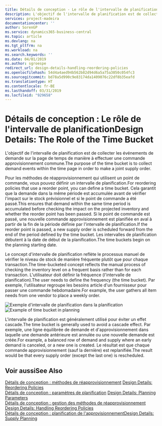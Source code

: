```yaml
---
title: Détails de conception - Le rôle de l'intervalle de planification | Microsoft Docs
description: L'objectif de l'intervalle de planification est de collecter les événements de demande sur la page de temps de manière à effectuer une commande approvisionnement commune.
services: project-madeira
documentationcenter: ''
author: SorenGP
ms.service: dynamics365-business-central
ms.topic: article
ms.devlang: na
ms.tgt_pltfrm: na
ms.workload: na
ms.search.keywords: ''
ms.date: 04/01/2019
ms.author: sgroespe
redirect_url: design-details-handling-reordering-policies
ms.openlocfilehash: 54d4a4aed94b562b82d94d6a5a75a3050c054fc3
ms.sourcegitcommit: bd78a5d990c9e83174da1409076c22df8b35eafd
ms.translationtype: HT
ms.contentlocale: fr-BE
ms.lasthandoff: 03/31/2019
ms.locfileid: "929658"
---
```

# <a name="design-details-the-role-of-the-time-bucket"></a><span data-ttu-id="af326-103">Détails de conception : Le rôle de l'intervalle de planification</span><span class="sxs-lookup"><span data-stu-id="af326-103">Design Details: The Role of the Time Bucket</span></span>
<span data-ttu-id="af326-104">L'objectif de l'intervalle de planification est de collecter les événements de demande sur la page de temps de manière à effectuer une commande approvisionnement commune.</span><span class="sxs-lookup"><span data-stu-id="af326-104">The purpose of the time bucket is to collect demand events within the time page in order to make a joint supply order.</span></span>  

 <span data-ttu-id="af326-105">Pour les méthodes de réapprovisionnement qui utilisent un point de commande, vous pouvez définir un intervalle de planification.</span><span class="sxs-lookup"><span data-stu-id="af326-105">For reordering policies that use a reorder point, you can define a time bucket.</span></span> <span data-ttu-id="af326-106">Cela garantit que la demande dans la même période est accumulée avant de vérifier l'impact sur le stock prévisionnel et si le point de commande a été passé.</span><span class="sxs-lookup"><span data-stu-id="af326-106">This ensures that demand within the same time period is accumulated before checking the impact on the projected inventory and whether the reorder point has been passed.</span></span> <span data-ttu-id="af326-107">Si le point de commande est passé, une nouvelle commande approvisionnement est planifiée en aval à partir de la fin de la période définie par l'intervalle de planification.</span><span class="sxs-lookup"><span data-stu-id="af326-107">If the reorder point is passed, a new supply order is scheduled forward from the end of the period defined by the time bucket.</span></span> <span data-ttu-id="af326-108">Les intervalles de planification débutent à la date de début de la planification.</span><span class="sxs-lookup"><span data-stu-id="af326-108">The time buckets begin on the planning starting date.</span></span>  

 <span data-ttu-id="af326-109">Le concept d'intervalle de planification reflète le processus manuel de vérifier le niveau de stock de manière fréquente plutôt que pour chaque transaction.</span><span class="sxs-lookup"><span data-stu-id="af326-109">The time-bucketed concept reflects the manual process of checking the inventory level on a frequent basis rather than for each transaction.</span></span> <span data-ttu-id="af326-110">L'utilisateur doit définir la fréquence (l'intervalle de planification).</span><span class="sxs-lookup"><span data-stu-id="af326-110">The user needs to define the frequency (the time bucket).</span></span> <span data-ttu-id="af326-111">Par exemple, l'utilisateur regroupe les besoins article d'un fournisseur pour passer une commande hebdomadaire.</span><span class="sxs-lookup"><span data-stu-id="af326-111">For example, the user gathers all item needs from one vendor to place a weekly order.</span></span>  

 <span data-ttu-id="af326-112">![Exemple d'intervalle de planification dans la planification](media/nav_app_supply_planning_2_reorder_cycle.png "Exemple d'intervalle de planification dans la planification")</span><span class="sxs-lookup"><span data-stu-id="af326-112">![Example of time bucket in planning](media/nav_app_supply_planning_2_reorder_cycle.png "Example of time bucket in planning")</span></span>  

 <span data-ttu-id="af326-113">L'intervalle de planification est généralement utilisé pour éviter un effet cascade.</span><span class="sxs-lookup"><span data-stu-id="af326-113">The time bucket is generally used to avoid a cascade effect.</span></span> <span data-ttu-id="af326-114">Par exemple, une ligne équilibrée de demande et d'approvisionnement dans laquelle une demande antérieure est annulée ou une nouvelle demande est créée.</span><span class="sxs-lookup"><span data-stu-id="af326-114">For example, a balanced row of demand and supply where an early demand is canceled, or a new one is created.</span></span> <span data-ttu-id="af326-115">Le résultat est que chaque commande approvisionnement (sauf la dernière) est replanifiée.</span><span class="sxs-lookup"><span data-stu-id="af326-115">The result would be that every supply order (except the last one) is rescheduled.</span></span>  

## <a name="see-also"></a><span data-ttu-id="af326-116">Voir aussi</span><span class="sxs-lookup"><span data-stu-id="af326-116">See Also</span></span>  
 <span data-ttu-id="af326-117">[Détails de conception : méthodes de réapprovisionnement](design-details-reordering-policies.md) </span><span class="sxs-lookup"><span data-stu-id="af326-117">[Design Details: Reordering Policies](design-details-reordering-policies.md) </span></span>  
 <span data-ttu-id="af326-118">[Détails de conception : paramètres de planification](design-details-planning-parameters.md) </span><span class="sxs-lookup"><span data-stu-id="af326-118">[Design Details: Planning Parameters](design-details-planning-parameters.md) </span></span>  
 <span data-ttu-id="af326-119">[Détails de conception : gestion des méthodes de réapprovisionnement](design-details-handling-reordering-policies.md) </span><span class="sxs-lookup"><span data-stu-id="af326-119">[Design Details: Handling Reordering Policies](design-details-handling-reordering-policies.md) </span></span>  
 [<span data-ttu-id="af326-120">Détails de conception : planification de l'approvisionnement</span><span class="sxs-lookup"><span data-stu-id="af326-120">Design Details: Supply Planning</span></span>](design-details-supply-planning.md)
